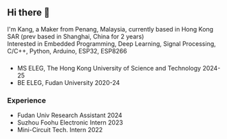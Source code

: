 ## Hi there 👋

I'm Kang, a Maker from Penang, Malaysia, currently based in Hong Kong SAR (prev based in Shanghai, China for 2 years)  
Interested in Embedded Programming, Deep Learning, Signal Processing, C/C++, Python, Arduino, ESP32, ESP8266  

### 
- MS ELEG, The Hong Kong University of Science and Technology 2024-25
- BE ELEG, Fudan University 2020-24

### Experience
- Fudan Univ Research Assistant 2024
- Suzhou Foohu Electronic Intern 2023
- Mini-Circuit Tech. Intern 2022

<!--
**ceravio/ceravio** is a ✨ _special_ ✨ repository because its `README.md` (this file) appears on your GitHub profile.

Here are some ideas to get you started:

- 🔭 I’m currently working on ...
- 🌱 I’m currently learning ...
- 👯 I’m looking to collaborate on ...
- 🤔 I’m looking for help with ...
- 💬 Ask me about ...
- 📫 How to reach me: ...
- 😄 Pronouns: ...
- ⚡ Fun fact: ...
-->
